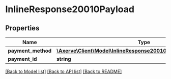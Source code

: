 # InlineResponse20010Payload

## Properties
Name | Type | Description | Notes
------------ | ------------- | ------------- | -------------
**payment_method** | [**\Axerve\Client\Model\InlineResponse20010PayloadPaymentMethod[]**](InlineResponse2003PayloadPaymentMethod.md) |  | [optional] 
**payment_id** | **string** |  | [optional] 

[[Back to Model list]](../../README.md#documentation-for-models) [[Back to API list]](../../README.md#documentation-for-api-endpoints) [[Back to README]](../../README.md)

